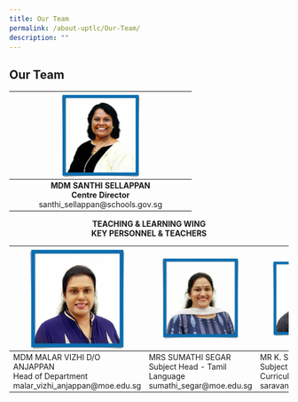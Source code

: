 ```yaml
---
title: Our Team
permalink: /about-uptlc/Our-Team/
description: ""
---
```

## Our Team

<table>
<thead>
  <tr>
    <th> </th>
    <th><img style="width: 50%;" src="/images/centredirector.jpg" align = "center" /></th>
    <th> </th>
  </tr>
</thead>
<tbody>
  <tr>
    <td> </td>
		<td><center><strong>MDM SANTHI SELLAPPAN<br>Centre Director</strong><br>santhi_sellappan@schools.gov.sg</center></td>
    <td> </td>
  </tr>
</tbody>
</table>

**<center>TEACHING & LEARNING WING
<br>
KEY PERSONNEL & TEACHERS</center>**

<table>
<thead>
  <tr>
    <th><img style="width: 75%;" src="/images/Headofdepartment.jpg" align = "center"/></th>
    <th><img style="width: 75%;" src="/images/Subjecthead-tamil.jpeg"align = "center"/></th>
    <th><img style="width: 75%;" src="/images/Subjecthead-curriculum.jpeg" align = "center"/></th>
  </tr>
</thead>
<tbody>
  <tr>
    <td>MDM MALAR VIZHI D/O ANJAPPAN<br>Head of Department<br>malar_vizhi_anjappan@moe.edu.sg</td>
    <td>MRS SUMATHI SEGAR<br>Subject Head -  Tamil Language<br>sumathi_segar@moe.edu.sg </td>
    <td>MR K. SARAVANAN<br>Subject Head -  Curriculum Innovation<br>saravanan_k@moe.edu.sg</td>
  </tr>
</tbody>
</table>